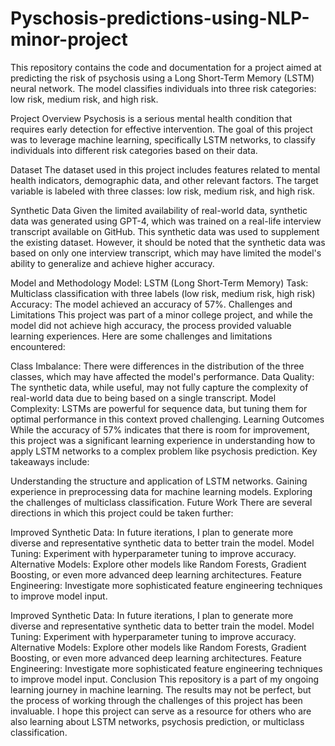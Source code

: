 # Pyschosis-predictions-using-NLP-minor-project
This repository contains the code and documentation for a project aimed at predicting the risk of psychosis using a Long Short-Term Memory (LSTM) neural network. The model classifies individuals into three risk categories: low risk, medium risk, and high risk.

Project Overview
Psychosis is a serious mental health condition that requires early detection for effective intervention. The goal of this project was to leverage machine learning, specifically LSTM networks, to classify individuals into different risk categories based on their data.

Dataset
The dataset used in this project includes features related to mental health indicators, demographic data, and other relevant factors. The target variable is labeled with three classes: low risk, medium risk, and high risk.

Synthetic Data
Given the limited availability of real-world data, synthetic data was generated using GPT-4, which was trained on a real-life interview transcript available on GitHub. This synthetic data was used to supplement the existing dataset. However, it should be noted that the synthetic data was based on only one interview transcript, which may have limited the model's ability to generalize and achieve higher accuracy.

Model and Methodology
Model: LSTM (Long Short-Term Memory)
Task: Multiclass classification with three labels (low risk, medium risk, high risk)
Accuracy: The model achieved an accuracy of 57%.
Challenges and Limitations
This project was part of a minor college project, and while the model did not achieve high accuracy, the process provided valuable learning experiences. Here are some challenges and limitations encountered:

Class Imbalance: There were differences in the distribution of the three classes, which may have affected the model's performance.
Data Quality: The synthetic data, while useful, may not fully capture the complexity of real-world data due to being based on a single transcript.
Model Complexity: LSTMs are powerful for sequence data, but tuning them for optimal performance in this context proved challenging.
Learning Outcomes
While the accuracy of 57% indicates that there is room for improvement, this project was a significant learning experience in understanding how to apply LSTM networks to a complex problem like psychosis prediction. Key takeaways include:

Understanding the structure and application of LSTM networks.
Gaining experience in preprocessing data for machine learning models.
Exploring the challenges of multiclass classification.
Future Work
There are several directions in which this project could be taken further:


Improved Synthetic Data: In future iterations, I plan to generate more diverse and representative synthetic data to better train the model.
Model Tuning: Experiment with hyperparameter tuning to improve accuracy.
Alternative Models: Explore other models like Random Forests, Gradient Boosting, or even more advanced deep learning architectures.
Feature Engineering: Investigate more sophisticated feature engineering techniques to improve model input.

Improved Synthetic Data: In future iterations, I plan to generate more diverse and representative synthetic data to better train the model.
Model Tuning: Experiment with hyperparameter tuning to improve accuracy.
Alternative Models: Explore other models like Random Forests, Gradient Boosting, or even more advanced deep learning architectures.
Feature Engineering: Investigate more sophisticated feature engineering techniques to improve model input.
Conclusion
This repository is a part of my ongoing learning journey in machine learning. The results may not be perfect, but the process of working through the challenges of this project has been invaluable. I hope this project can serve as a resource for others who are also learning about LSTM networks, psychosis prediction, or multiclass classification.
